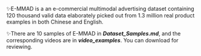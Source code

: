 
✨E-MMAD is a  an e-commercial multimodal advertising dataset containing 120 thousand valid data elaborately picked out from 1.3 million real product examples in both Chinese and English. 

✨There are 10 samples of E-MMAD in **_Dataset_Samples.md_**, and the corresponding videos are in **_video_examples_**. You can download for reviewing.
